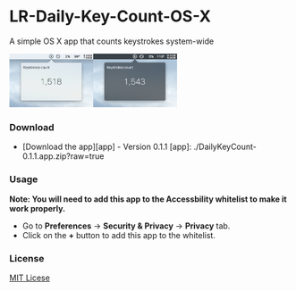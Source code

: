# LR-Daily-Key-Count-OS-X
A simple OS X app that counts keystrokes system-wide

<img src="./screenshot.png" width="300px"/>

### Download
* [Download the app][app] - Version 0.1.1
[app]: ./DailyKeyCount-0.1.1.app.zip?raw=true

### Usage
__Note: You will need to add this app to the Accessbility whitelist to make it work properly.__
* Go to __Preferences__ -> __Security & Privacy__ -> __Privacy__ tab.
* Click on the __+__ button to add this app to the whitelist.

### License
[MIT Licese][license]

[license]: ./LICENSE
